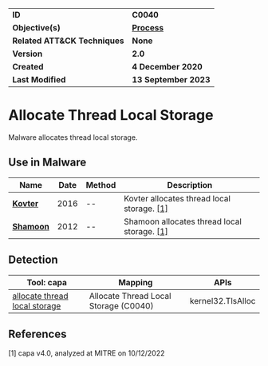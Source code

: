 <table>
<tr>
<td><b>ID</b></td>
<td><b>C0040</b></td>
</tr>
<tr>
<td><b>Objective(s)</b></td>
<td><b><a href="../process">Process</a></b></td>
</tr>
<tr>
<td><b>Related ATT&CK Techniques</b></td>
<td><b>None</b></td>
</tr>
<tr>
<td><b>Version</b></td>
<td><b>2.0</b></td>
</tr>
<tr>
<td><b>Created</b></td>
<td><b>4 December 2020</b></td>
</tr>
<tr>
<td><b>Last Modified</b></td>
<td><b>13 September 2023</b></td>
</tr>
</table>


# Allocate Thread Local Storage

Malware allocates thread local storage. 


## Use in Malware

|Name|Date|Method|Description|
|---|---|---|---|
|[**Kovter**](../xample-malware/kovter.md)|2016|--|Kovter allocates thread local storage. [[1]](#1)|
|[**Shamoon**](../xample-malware/shamoon.md)|2012|--|Shamoon allocates thread local storage. [[1]](#1)|

## Detection

|Tool: capa|Mapping|APIs|
|---|---|---|
|[allocate thread local storage](https://github.com/mandiant/capa-rules/blob/master/host-interaction/process/allocate-thread-local-storage.yml)|Allocate Thread Local Storage (C0040)|kernel32.TlsAlloc|

## References

<a name="1">[1]</a> capa v4.0, analyzed at MITRE on 10/12/2022

